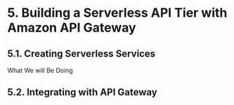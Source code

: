 # 5. Building a Serverless API Tier with Amazon API Gateway

## 5.1. Creating Serverless Services

What We will Be Doing

## 5.2. Integrating with API Gateway
